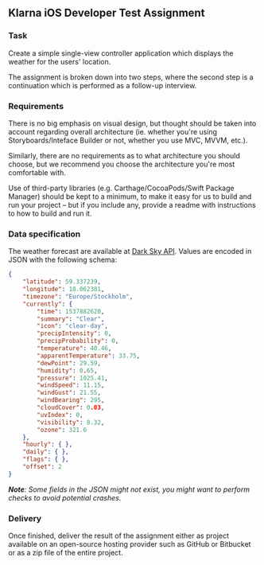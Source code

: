 ## Klarna iOS Developer Test Assignment

### Task

Create a simple single-view controller application which displays the weather for the users' location.

The assignment is broken down into two steps, where the second step is a continuation which is performed as a follow-up interview.

### Requirements

There is no big emphasis on visual design, but thought should be taken into account regarding overall architecture (ie. whether you're using Storyboards/Inteface Builder or not, whether you use MVC, MVVM, etc.).

Similarly, there are no requirements as to what architecture you should choose, but we recommend you choose the architecture you're most comfortable with.

Use of third-party libraries (e.g. Carthage/CocoaPods/Swift Package Manager) should be kept to a minimum, to make it easy for us to build and run your project – but if you include any, provide a readme with instructions to how to build and run it.

### Data specification

The weather forecast are available at [Dark Sky API](https://darksky.net/dev/docs#forecast-request). Values are encoded in JSON with the following schema:

```json
{
    "latitude": 59.337239,
    "longitude": 18.062381,
    "timezone": "Europe/Stockholm",
    "currently": {
        "time": 1537882620,
        "summary": "Clear",
        "icon": "clear-day",
        "precipIntensity": 0,
        "precipProbability": 0,
        "temperature": 40.46,
        "apparentTemperature": 33.75,
        "dewPoint": 29.59,
        "humidity": 0.65,
        "pressure": 1025.41,
        "windSpeed": 11.15,
        "windGust": 21.55,
        "windBearing": 295,
        "cloudCover": 0.03,
        "uvIndex": 0,
        "visibility": 8.32,
        "ozone": 321.6
    },
    "hourly": { },
    "daily": { },
    "flags": { },
    "offset": 2
}
```
***Note**: Some fields in the JSON might not exist, you might want to perform checks to avoid potential crashes.*

### Delivery

Once finished, deliver the result of the assignment either as project available on an open-source hosting provider such as GitHub or Bitbucket or as a zip file of the entire project.
